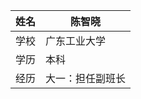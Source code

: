 
|      姓名      |    陈智晓             |
| ---------- | ------------  |
|     学校         |    广东工业大学  |
|     学历         |    本科             |
|     经历         |    大一：担任副班长 |
